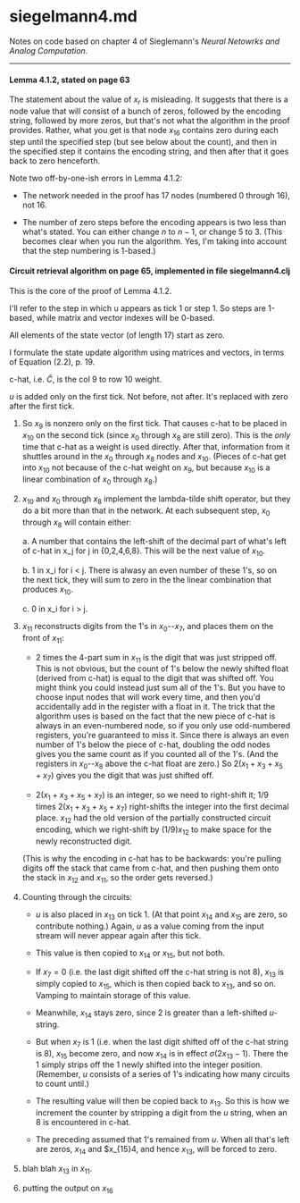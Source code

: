 siegelmann4.md
===

Notes on code based on chapter 4 of Sieglemann's *Neural Netowrks and
Analog Computation*.  

-----------

#### Lemma 4.1.2, stated on page 63

The statement about the value of $x_r$ is misleading.  It suggests that
there is a node value that will consist of a bunch of zeros, followed by
the encoding string, followed by more zeros, but that's not what the
algorithm in the proof provides.  Rather, what you get is that node
$x_{16}$ contains zero during each step until the specified step (but
see below about the count), and then in the specified step it contains
the encoding string, and then after that it goes back to zero
henceforth.

Note two off-by-one-ish errors in Lemma 4.1.2:

- The network needed in the proof has 17 nodes (numbered 0 through
  16), not 16.

- The number of zero steps before the encoding appears is two less
  than what's stated.  You can either change $n$ to $n-1$, or change 5
  to 3.  (This becomes clear when you run the algorithm.  Yes, I'm
  taking into account that the step numbering is 1-based.)

#### Circuit retrieval algorithm on page 65, implemented in file siegelmann4.clj

This is the core of the proof of Lemma 4.1.2.

I'll refer to the step in which u appears as tick 1 or step 1.  So steps
are 1-based, while matrix and vector indexes will be 0-based.

All elements of the state vector (of length 17) start as zero.

I formulate the state update algorithm using matrices and vectors, in
terms of Equation (2.2), p. 19.

c-hat, i.e. $\hat{C}$, is the col 9 to row 10 weight.

$u$ is added only on the first tick.  Not before, not after.  It's
replaced with zero after the first tick.


1. So $x_9$ is nonzero only on the first tick.  That causes c-hat to be
placed in $x_{10}$ on the second tick (since $x_0$ through $x_8$ are still zero).
This is the *only* time that c-hat as a weight is used directly.
After that, information from it shuttles around in the $x_0$ through $x_8$
nodes and $x_{10}$.  (Pieces of c-hat get into $x_{10}$ not because of the c-hat
weight on $x_9$, but because $x_{10}$ is a linear combination of $x_0$ through $x_8$.)

2. $x_{10}$ and $x_0$ through $x_8$ implement the lambda-tilde shift operator,
but they do a bit more than that in the network.  At each subsequent
step, $x_0$ through $x_8$ will contain either:

	a. A number that contains the left-shift of the decimal part of
	what's left of c-hat in x_j for j in {0,2,4,6,8}.  This will
	be the next value of $x_{10}$.

	b. 1 in x_i for i < j.  There is alwasy an even number of
	these 1's, so on the next tick, they will sum to zero in the
	the linear combination that produces $x_{10}$.

	c. 0 in x_i for i > j.

3.  $x_{11}$ reconstructs digits from the 1's in $x_0$--$x_7$, and places them on
the front of $x_{11}$:

	- 2 times the 4-part sum in $x_{11}$ is the digit that was just
	stripped off.  This is not obvious, but the count of 1's below
	the newly shifted float (derived from c-hat) is equal to the
	digit that was shifted off.  You might think you could instead
	just sum all of the 1's.  But you have to choose input nodes
	that will work every time, and then you'd accidentally add in
	the register with a float in it.  The trick that the algorithm
	uses is based on the fact that the new piece of c-hat is always
	in an even-numbered node, so if you only use odd-numbered
	registers, you're guaranteed to miss it.  Since there is always
	an even number of 1's below the piece of c-hat, doubling the odd
	nodes gives you the same count as if you counted all of the 1's.
	(And the registers in $x_0$--$x_8$ above the c-hat float are
	zero.) So 2($x_1+x_3+x_5+x_7$) gives you the digit that was just
	shifted off.

	- 2($x_1+x_3+x_5+x_7$) is an integer, so we need to right-shift
	it; 1/9 times 2($x_1+x_3+x_5+x_7$) right-shifts the integer into
	the first decimal place.  $x_{12}$ had the old version of the
	partially constructed circuit encoding, which we right-shift by
	(1/9)$x_{12}$ to make space for the newly reconstructed digit.

	(This is why the encoding in c-hat has to be backwards: you're
	pulling digits off the stack that came from c-hat, and then
	pushing them onto the stack in $x_{12}$ and $x_{11}$, so the
	order gets reversed.)

4.  Counting through the circuits:

	- $u$ is also placed in $x_{13}$ on tick 1.  (At that point
	$x_{14}$ and $x_{15}$ are zero, so contribute nothing.)  Again,
	$u$ as a value coming from the input stream will never appear
	again after this tick.

	- This value is then copied to $x_{14}$ or $x_{15}$, but not
	  both.  

	- If $x_7=0$ (i.e. the last digit shifted off the c-hat string
	  is not 8), $x_{13}$ is simply copied to $x_{15}$, which is
	  then copied back to $x_{13}$, and so on.  Vamping to
	  maintain storage of this value.

	- Meanwhile, $x_{14}$ stays zero, since 2 is greater than a
	  left-shifted $u$-string.

	- But when $x_7$ is 1 (i.e. when the last digit shifted off of
	  the c-hat string is 8), $x_15$ become zero, and now $x_{14}$
	  is in effect $\sigma(2x_{13}-1)$.  There the 1 simply strips
	  off the 1 newly shifted into the integer position.
	  (Remember, $u$ consists of a series of 1's indicating how
	  many circuits to count until.)

	- The resulting value will then be copied back to $x_{13}$.
	  So this is how we increment the counter by stripping a digit
	  from the $u$ string, when an 8 is encountered in c-hat.

	- The preceding assumed that 1's remained from $u$.  When all
	  that's left are zeros, $x_{14}$ and $x_{15}4, and hence
	  $x_{13}$, will be forced to zero.

4. blah blah $x_{13}$ in $x_{11}$.

5. putting the output on $x_{16}$
